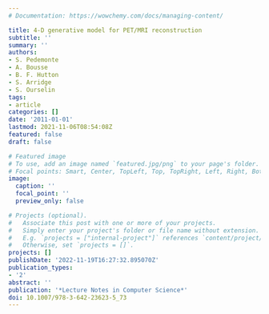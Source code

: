 ```yaml
---
# Documentation: https://wowchemy.com/docs/managing-content/

title: 4-D generative model for PET/MRI reconstruction
subtitle: ''
summary: ''
authors:
- S. Pedemonte
- A. Bousse
- B. F. Hutton
- S. Arridge
- S. Ourselin
tags:
- article
categories: []
date: '2011-01-01'
lastmod: 2021-11-06T08:54:08Z
featured: false
draft: false

# Featured image
# To use, add an image named `featured.jpg/png` to your page's folder.
# Focal points: Smart, Center, TopLeft, Top, TopRight, Left, Right, BottomLeft, Bottom, BottomRight.
image:
  caption: ''
  focal_point: ''
  preview_only: false

# Projects (optional).
#   Associate this post with one or more of your projects.
#   Simply enter your project's folder or file name without extension.
#   E.g. `projects = ["internal-project"]` references `content/project/deep-learning/index.md`.
#   Otherwise, set `projects = []`.
projects: []
publishDate: '2022-11-19T16:27:32.895070Z'
publication_types:
- '2'
abstract: ''
publication: '*Lecture Notes in Computer Science*'
doi: 10.1007/978-3-642-23623-5_73
---
```

